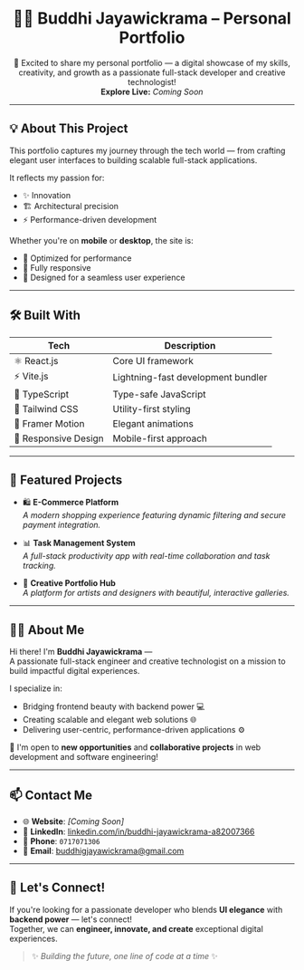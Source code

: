 <h1 align="center">👨‍💻 Buddhi Jayawickrama – Personal Portfolio</h1>
<p align="center">
  🚀 Excited to share my personal portfolio — a digital showcase of my skills, creativity, and growth as a passionate full-stack developer and creative technologist!  
  <br/>
  <strong>Explore Live:</strong> <em>Coming Soon</em>
</p>

---

## 💡 About This Project

This portfolio captures my journey through the tech world — from crafting elegant user interfaces to building scalable full-stack applications.  

It reflects my passion for:
- ✨ Innovation  
- 🏗️ Architectural precision  
- ⚡ Performance-driven development  

Whether you're on **mobile** or **desktop**, the site is:
- 🧠 Optimized for performance  
- 📱 Fully responsive  
- 💨 Designed for a seamless user experience  

---

## 🛠️ Built With

| Tech | Description |
|------|-------------|
| ⚛️ React.js | Core UI framework |
| ⚡ Vite.js | Lightning-fast development bundler |
| 💎 TypeScript | Type-safe JavaScript |
| 🎨 Tailwind CSS | Utility-first styling |
| 🧩 Framer Motion | Elegant animations |
| 📱 Responsive Design | Mobile-first approach |

---

## 🌟 Featured Projects

- 🛍️ **E-Commerce Platform**  
  _A modern shopping experience featuring dynamic filtering and secure payment integration._

- 📊 **Task Management System**  
  _A full-stack productivity app with real-time collaboration and task tracking._

- 🎨 **Creative Portfolio Hub**  
  _A platform for artists and designers with beautiful, interactive galleries._

---

## 🙋‍♂️ About Me

Hi there! I'm **Buddhi Jayawickrama** —  
A passionate full-stack engineer and creative technologist on a mission to build impactful digital experiences.

I specialize in:
- Bridging frontend beauty with backend power 💻
- Creating scalable and elegant web solutions 🌐
- Delivering user-centric, performance-driven applications ⚙️

🚀 I'm open to **new opportunities** and **collaborative projects** in web development and software engineering!

---

## 📫 Contact Me

- 🌐 **Website**: _[Coming Soon]_  
- 🔗 **LinkedIn**: [linkedin.com/in/buddhi-jayawickrama-a82007366](https://www.linkedin.com/in/buddhi-jayawickrama-a82007366)  
- 📱 **Phone**: `0717071306`  
- 📧 **Email**: [buddhigjayawickrama@gmail.com](mailto:buddhigjayawickrama@gmail.com)

---

## 🤝 Let's Connect!

If you're looking for a passionate developer who blends **UI elegance** with **backend power** — let's connect!  
Together, we can **engineer, innovate, and create** exceptional digital experiences.

> ✨ _Building the future, one line of code at a time_ ✨
